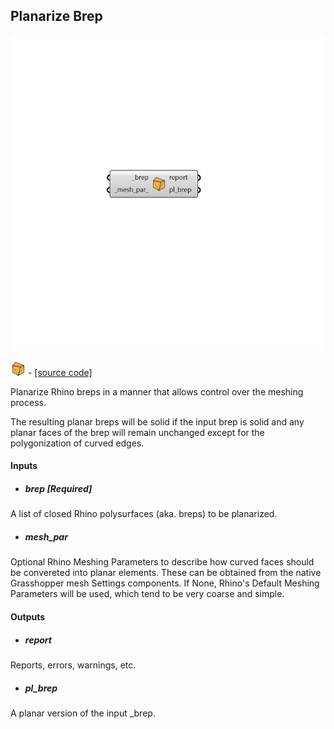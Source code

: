 ## Planarize Brep

![](../../images/components/Planarize_Brep.png)

![](../../images/icons/Planarize_Brep.png) - [[source code]](https://github.com/ladybug-tools/honeybee-grasshopper-core/blob/master/ladybug_grasshopper/src//HB%20Planarize%20Brep.py)


Planarize Rhino breps in a manner that allows control over the meshing process. 

The resulting planar breps will be solid if the input brep is solid and any planar faces of the brep will remain unchanged except for the polygonization of curved edges. 



#### Inputs
* ##### brep [Required]
A list of closed Rhino polysurfaces (aka. breps) to be planarized. 
* ##### mesh_par 
Optional Rhino Meshing Parameters to describe how curved faces should be convereted into planar elements. These can be obtained from the native Grasshopper mesh Settings components. If None, Rhino's Default Meshing Parameters will be used, which tend to be very coarse and simple. 

#### Outputs
* ##### report
Reports, errors, warnings, etc. 
* ##### pl_brep
A planar version of the input _brep. 
